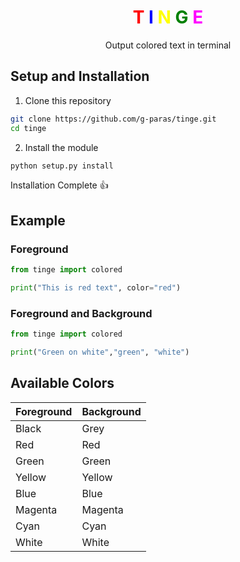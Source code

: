 <h1 style="text-align: center; font-weight: bold">
    <span style="color: red">T</span>
    <span style="color: blue">I</span>
    <span style="color: yellow">N</span>
    <span style="color:green">G</span>
    <span style="color:magenta">E</span>
</h1>
<p style="text-align: center">Output colored text in terminal</p>


## Setup and Installation

1. Clone this repository
```bash
git clone https://github.com/g-paras/tinge.git
cd tinge
```

2. Install the module 
```python
python setup.py install
```

Installation Complete 👍


## Example
### Foreground
```python
from tinge import colored

print("This is red text", color="red")
```


### Foreground and Background
```python
from tinge import colored

print("Green on white","green", "white")
```

## Available Colors
| Foreground | Background |
|----------- | -----------|
| Black | Grey |
| Red | Red |
| Green | Green |
| Yellow | Yellow |
| Blue | Blue |
| Magenta | Magenta |
| Cyan | Cyan |
| White | White |
